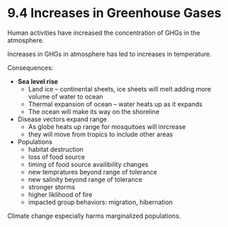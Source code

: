# 9.4 Increases in Greenhouse Gases

Human activities have increased the concentration of GHGs in the atmosphere.

Increases in GHGs in atmosphere has led to increases in temperature.

Consequences:

* **Sea level rise**
  * Land ice – continental sheets, ice sheets will melt adding more volume of water to ocean
  * Thermal expansion of ocean – water heats up as it expands
  * The ocean will make its way on the shoreline
* Disease vectors expand range
  * As globe heats up range for mosquitoes will inrcrease
  * they will move from tropics to include other areas
* Populations
  * habitat destruction
  * loss of food source
  * timing of food source availibility changes
  * new tempratures beyond range of tolerance
  * new salinity beyond range of tolerance
  * stronger storms
  * higher liklihood of fire
  * impacted group behaviors: migration, hibernation

Climate change especially harms marginalized populations.

